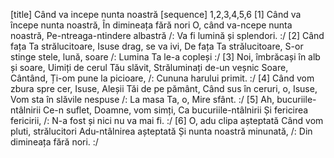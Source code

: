 [title] Când va incepe nunta noastră
[sequence] 1,2,3,4,5,6
[1]
Când va începe nunta noastră,
În dimineața fără nori
O, când va-ncepe nunta noastră,
Pe-ntreaga-ntindere albastră
/: Va fi lumină și splendori. :/
[2]
Când fața Ta strălucitoare,
Isuse drag, se va ivi,
De fața Ta strălucitoare,
S-or stinge stele, lună, soare
/: Lumina Ta le-a copleși :/
[3]
Noi, îmbrăcași în alb și soare,
Uimiți de cerul Tău slăvit,
Străluminați de-un veșnic Soare,
Cântând, Ți-om pune la picioare,
/: Cununa harului primit. :/
[4]
Când vom zbura spre cer, Isuse,
Aleșii Tăi de pe pământ,
Când sus în ceruri, o, Isuse,
Vom sta în slăvile nespuse
/: La masa Ta, o, Mire sfânt. :/
[5]
Ah, bucuriile-ntâlnirii
Ce-n suflet, Doamne, vom simți,
Ca bucuriile-ntâlnirii
Și fericirea fericirii,
/: N-a fost și nici nu va mai fi. :/
[6]
O, adu clipa așteptată
Când vom pluti, strălucitori
Adu-ntâlnirea așteptată
Și nunta noastră minunată,
/: Din dimineața fără nori. :/

